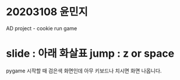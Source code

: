 # 20203108 윤민지
AD project - cookie run game

# slide : 아래 화살표    jump  : z or space
pygame 시작할 때 검은색 화면인데 아무 키보드나 치시면 화면 나옵니다. 
